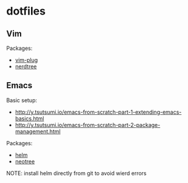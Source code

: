 # dotfiles

## Vim
Packages:
- [vim-plug](https://github.com/junegunn/vim-plug)
- [nerdtree](https://github.com/scrooloose/nerdtree)

## Emacs

Basic setup:
- http://y.tsutsumi.io/emacs-from-scratch-part-1-extending-emacs-basics.html
- http://y.tsutsumi.io/emacs-from-scratch-part-2-package-management.html

Packages:
- [helm](https://github.com/emacs-helm/helm) 
- [neotree](http://www.emacswiki.org/emacs/NeoTree)

NOTE: install helm directly from git to avoid wierd errors
